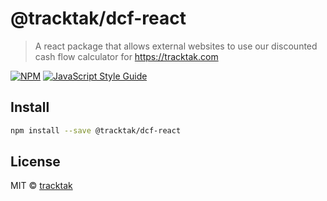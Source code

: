 # @tracktak/dcf-react

> A react package that allows external websites to use our discounted cash flow calculator for https://tracktak.com

[![NPM](https://img.shields.io/npm/v/@tracktak/dcf-react.svg)](https://www.npmjs.com/package/@tracktak/dcf-react) [![JavaScript Style Guide](https://img.shields.io/badge/code_style-standard-brightgreen.svg)](https://standardjs.com)

## Install

```bash
npm install --save @tracktak/dcf-react
```

## License

MIT © [tracktak](https://github.com/tracktak)
